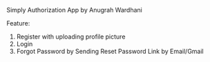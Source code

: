Simply Authorization App by Anugrah Wardhani

Feature:
1. Register with uploading profile picture
2. Login
3. Forgot Password by Sending Reset Password Link by Email/Gmail
